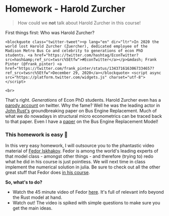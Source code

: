 # Homework - Harold Zurcher

> How could we **not** talk about Harold Zurcher in this course!

First things first: Who was Harold Zurcher? 

~~~
<blockquote class="twitter-tweet"><p lang="en" dir="ltr">In 2020 the world lost Harold Zurcher (Zuercher), dedicated employee of the Madison Metro Bus Co and celebrity to generations of econ PhD students. <a href="https://twitter.com/hashtag/EconTwitter?src=hash&amp;ref_src=twsrc%5Etfw">#EconTwitter</a></p>&mdash; Frank Pinter (@frank_pinter) <a href="https://twitter.com/frank_pinter/status/1343716163067334657?ref_src=twsrc%5Etfw">December 29, 2020</a></blockquote> <script async src="https://platform.twitter.com/widgets.js" charset="utf-8"></script>
~~~

~~~
<br>
~~~

That's right. *Generations* of Econ PhD students. Harold Zurcher even has a [parody account](https://twitter.com/HaroldZurcher87) on twitter. Why the fame? Well he was the leading actor in [John Rust's](https://editorialexpress.com/jrust/) groundbreaking paper on Bus Engine Replacement. Much of what we do nowadays in structural micro econometrics can be traced back to that paper. Even I have a [paper](https://www.sciencedirect.com/science/article/pii/S0165176512000870) on the Bus Engine Replacement Model!



### This homework is easy 🍿

In this very easy homework, I will outsource you to the phantastic video material of [Fedor Iskhakov](https://fedor.iskh.me/compecon). Fedor is among the world's leading experts of that model class - amongst other things - and therefore (trying to) redo what he did in his course is just pointless. We will next time in class implement the numerical solution in julia. Be sure to check out all the other great stuff that Fedor does [in his course](https://fedor.iskh.me/compecon).

**So, what's to do?**

* Watch the 45 minute video of Fedor [here](https://itempool.com/floswald/c/DjF2Xh6FaSg). It's full of relevant info beyond the Rust model at hand.
* Watch out! The video is spiked with simple questions to make sure you get the main ideas.


